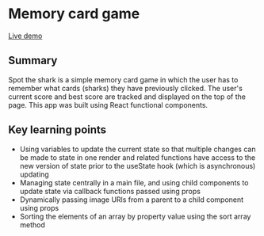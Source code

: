 # Memory card game

[Live demo](https://barrymoonshine.github.io/memory-card/)

## Summary

Spot the shark is a simple memory card game in which the user has to remember what cards (sharks) they have previously clicked. The user's current score and best score are tracked and displayed on the top of the page. This app was built using React functional components.

## Key learning points

- Using variables to update the current state so that multiple changes can be made to state in one render and related functions have access to the new version of state prior to the useState hook (which is asynchronous) updating
- Managing state centrally in a main file, and using child components to update state via callback functions passed using props
- Dynamically passing image URls from a parent to a child component using props
- Sorting the elements of an array by property value using the sort array method
